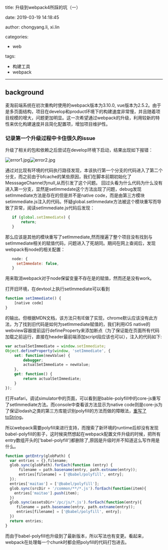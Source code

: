title: 升级到webpack4所踩的坑（一）

date: 2019-03-19 14:18:45

author: chongyang.li, xi.lin

categories:

- web

tags:
- 构建工具
- webpack
---

## background
麦淘前端系统在初次重构时使用的webpack版本为3.10.0, vue版本为2.5.2。由于是多页面结构，项目在develop和product环境下的构建速度非常慢，并且随着项目规模的增大，问题更加明显。这一次希望通过webpack的升级，利用较新的特性来优化构建速度并且简化配置项，增加项目维护性。

### 记录第一个升级过程中卡住很久的issue
升级了相关的包和依赖之后尝试在develop环境下启动，结果出现如下报错：

![error1.jpg](https://img.maitao.com/3a38fef2-0d1e-4926-9a3d-f49d92b6fc61.jpg?imageView2/2/w/400/q/80/format/jpg)![error2.jpg](https://img.maitao.com/1bd568a3-89ee-4649-941d-38b1c3456e40.jpg?imageView2/2/w/400/q/80/format/jpg)

通过对比现有环境的代码执行路径发现，本该执行第一个分支的代码进入了第二个分支，而之前由于bfcache的某些原因，我们在脚本前期初始化了MesssageChannel为null,从而引发了这个问题。
回过头看为什么代码为什么没有进入第一分支，显然是setImmedate这个方法出现了问题，debug发现setImmediate方法是存在的但是并不是native code，而是由第三方模块setimmediate.js注入的代码。怀疑global.setImmedate方法被这个模块重写而导致了异常，阅读setImmediate.js代码后发现：
```javascript
   if (global.setImmediate) {
       return;
   }
```
那么应该是其他的模块重写了setImmediate,然而搜遍了整个项目没有找到与setImmediate相关的赋值代码，问题进入了死胡同。期间在网上查阅后，发现webpack有node的相关配置：
```javascript
   node: {
     setImmedate: false,
   }
```
用来取消webpack对于node保留变量不存在是的赋值，然而还是没有work。

打开旧环境，在devtool上执行setImmediate可以看到

```javascript
function setImmediate() {
    [native code]
}
```

的输出。但根据MDN文档，该方法只有IE做了实现，chrome默认应该没有此方法，为了找到旧代码是如何为setImmediate赋值的，我们利用iOS native的webview容器提前运行defineProperty来添加断点（为了保证能在页面所有代码加载之前运行，直接在header最前端添加script段应该也可以），注入的代码如下:

```javascript
var actualSetImmediate = window.setImmediate;
Object.defineProperty(window, 'setImmediate', {
    set: function(newValue) {
        debugger;
        actualSetImmediate = newValue;
    },
    get: function() {
        return actualSetImmediate;
    }
});
```

打开safari，调试simulator中的页面，可以看到是bable-polyfill中的core-js重写了setImmediate方法。而console中查看该方法显示为native code则是core-js为了保证lodash之类的第三方库能识别polyfill的方法而做的障眼法，[重写了toString](https://stackoverflow.com/a/42059050/535374)。

所以webpack需要polyfill来进行支持，而搜索了新环境的runtime后却没有发现babel-polyfill的影子，这时候突然想起在webpack配置文件升级的时候，把所有entry数组开头的['babel-polyfill']都删除了,原因是升级时并不知道这么写作用是什么。

```javascript
function getEntry(globPath) {
  var entries = {},filename;
  glob.sync(globPath).forEach(function (entry) {
      filename = path.basename(entry, path.extname(entry));
      entries[filename] = ['@babel/polyfill', entry];
  });
  entries['maitao'] = ['@babel/polyfill'];
  glob.sync(srcDir + '/common/**/*.js').forEach(function(item){
    entries['maitao'].push(item);
  })
  glob.sync(assetsDir+'/pc/js/*.js').forEach(function(entry){
     filename = path.basename(entry, path.extname(entry));
     entries[filename] = ['@babel/polyfill', entry];
  })
  return entries;
}
```
而由于babel-polyfill也升级到了最新版本，所以写法也有变更。看起来，webpack在处理每一个chunk时都会把polyfill的代码打包进去。
